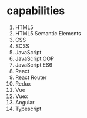 # capabilities
1. HTML5
2. HTML5 Semantic Elements
3. CSS
4. SCSS
5. JavaScript
6. JavaScript OOP
7. JavaScript ES6
8. React
9. React Router
10. Redux
11. Vue
12. Vuex
13. Angular
14. Typescript
